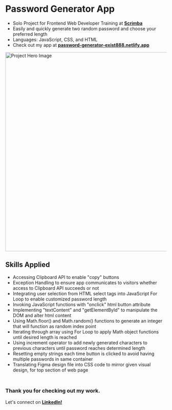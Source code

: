 # __Password Generator App__
- Solo Project for Frontend Web Developer Training at <a href="https://v2.scrimba.com">__Scrimba__</a><br/>
- Easily and quickly generate two random password and choose your preferred length
- Languages: JavaScript, CSS, and HTML
- Check out my app at <a href="https://password-generator-exist888.netlify.app/">__password-generator-exist888.netlify.app__</a>

<img src="https://github.com/user-attachments/assets/298851bb-1a61-4f5d-bb93-7f4bce703849" alt="Project Hero Image" width="620">
<br/>

## __Skills Applied__
- Accessing Clipboard API to enable "copy" buttons
- Exception Handling to ensure app communicates to visitors whether access to Clipboard API succeeds or not
- Integrating user selection from HTML select tags into JavaScript For Loop to enable customized password length
- Invoking JavaScript functions with "onclick" html button attribute
- Implementing "textContent" and "getElementById" to manipulate the DOM and alter html content 
- Using Math.floor() and Math.random() functions to generate an integer that will function as random index point
- Iterating through array using For Loop to apply Math object functions until desired length is reached
- Using increment operator to add newly generated characters to previous characters until password reaches determined length
- Resetting empty strings each time button is clicked to avoid having multiple passwords in same container
- Translating Figma design file into CSS code to mirror given visual design, for top section of web page
<br/> <br/>

##
### __Thank you for checking out my work.__
Let's connect on <a href="https://www.linkedin.com/in/filip-herbst/">__LinkedIn!__</a>
